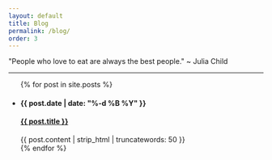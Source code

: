 ```yaml
---
layout: default
title: Blog
permalink: /blog/
order: 3
---
```

<!doctype html>
<html>
  <head>
    <meta charset="utf-8">
    <meta http-equiv="X-UA-Compatible" content="chrome=1">
    <title>anita mehrotra</title>
    <link rel="stylesheet" href="stylesheets/styles.css">
    <link rel="stylesheet" href="stylesheets/github-light.css">
    <meta name="viewport" content="width=device-width, initial-scale=1, user-scalable=no">
  </head>

<div class="body">
  <div class="inner-body">
  <p class="quote">"People who love to eat are always the best people." ~ Julia Child</p>
  <hr class="line">
  <ul class="post-list">
    {% for post in site.posts %}
    <li class="list">
      <h4 class="date">{{ post.date | date: "%-d %B %Y" }}</h4>
      <h4 class="post-title"><a href="{{ post.url | prepend: site.baseurl }}">{{ post.title }}</a></h4>
      {{ post.content | strip_html | truncatewords: 50 }}
    </li>
    {% endfor %}
  </ul>
  </div>
</div>

</head>
